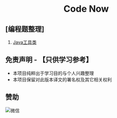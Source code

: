 <h1 align="center">Code Now</h1>


## [编程题整理]

1. [Java工具类](/codeNew/src/main/java/com/keith/utils)

## 免责声明 - 【只供学习参考】

* 本项目纯粹出于学习目的与个人兴趣整理
* 本项目保留对此版本译文的署名权及其它相关权利

## 赞助

<img src="" alt="微信" />

